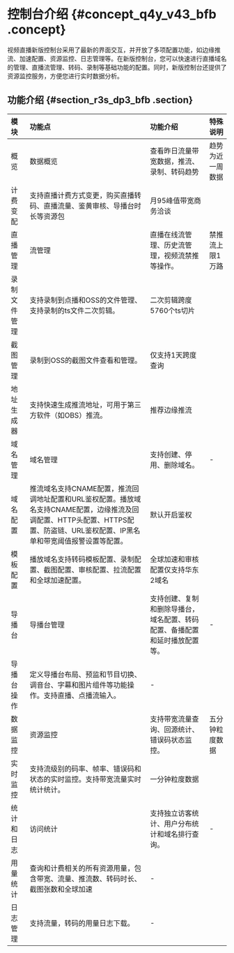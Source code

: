 # 控制台介绍 {#concept_q4y_v43_bfb .concept}

视频直播新版控制台采用了最新的界面交互，并开放了多项配置功能，如边缘推流、加速配置、资源监控、日志管理等。在新版控制台，您可以快速进行直播域名的管理、直播流管理、转码、录制等基础功能的配置。同时，新版控制台还提供了资源监控服务，方便您进行实时数据分析。

## 功能介绍 {#section_r3s_dp3_bfb .section}

|模块|功能点|功能介绍|特殊说明|
|:-|:--|:---|:---|
|概览|数据概览|查看昨日流量带宽数据，推流、录制、转码趋势|趋势为近一周数据|
|计费变配|支持直播计费方式变更，购买直播转码、直播流量、鉴黄审核、导播台时长等资源包|月95峰值带宽商务洽谈|
|直播管理|流管理|直播在线流管理、历史流管理，视频流禁推等操作。|禁推流上限1万路|
|录制文件管理|支持录制到点播和OSS的文件管理、支持录制的ts文件二次剪辑。|二次剪辑跨度5760个ts切片|
|截图管理|录制到OSS的截图文件查看和管理。|仅支持1天跨度查询|
|地址生成器|支持快速生成推流地址，可用于第三方软件（如OBS）推流。|推荐边缘推流|
|域名管理|域名管理|支持创建、停用、删除域名。|-|
|域名配置|推流域名支持CNAME配置，推流回调地址配置和URL鉴权配置。播放域名支持CNAME配置，边缘推流及回调配置、HTTP头配置、HTTPS配置、防盗链、URL鉴权配置、IP黑名单和带宽阈值报警设置等配置。|默认开启鉴权|
|模板配置|播放域名支持转码模板配置、录制配置、截图配置、审核配置、拉流配置和全球加速配置。|全球加速和审核配置仅支持华东2域名|
|导播台|导播台管理|支持创建、复制和删除导播台，域名配置、转码配置、备播配置和延时播放配置等。|-|
|导播台操作|定义导播台布局、预监和节目切换、调音台、字幕和图片组件等功能操作。支持直播、点播流输入。|-|
|数据监控|资源监控|支持带宽流量查询、回源统计、错误码状态监控。|五分钟粒度数据|
|实时监控|支持流级别的码率、帧率、错误码和状态的实时监控。支持带宽流量实时统计统计。|一分钟粒度数据|
|统计和日志|访问统计|支持独立访客统计、用户分布统计和域名排行查询。|-|
|用量统计|查询和计费相关的所有资源用量，包含带宽、流量、推流数、转码时长、截图张数和全球加速|-|
|日志管理|支持流量，转码的用量日志下载。|-|

